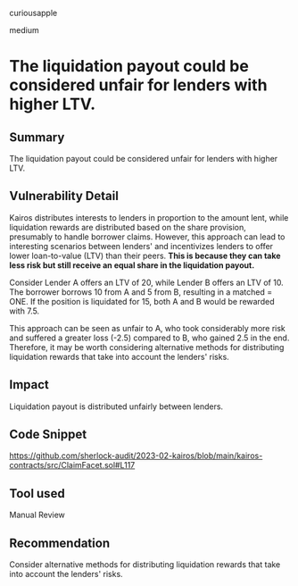 curiousapple

medium

# The liquidation payout could be considered unfair for lenders with higher LTV.

## Summary
The liquidation payout could be considered unfair for lenders with higher LTV.

## Vulnerability Detail
Kairos distributes interests to lenders in proportion to the amount lent, while liquidation rewards are distributed based on the share provision, presumably to handle borrower claims. 
However, this approach can lead to interesting scenarios between lenders' and incentivizes lenders to offer lower loan-to-value (LTV) than their peers.
**This is because they can take less risk but still receive an equal share in the liquidation payout.**

Consider Lender A offers an LTV of 20, while Lender B offers an LTV of 10. 
The borrower borrows 10 from A and 5 from B, resulting in a matched = ONE. 
If the position is liquidated for 15, both A and B would be rewarded with 7.5.

This approach can be seen as unfair to A, who took considerably more risk and suffered a greater loss (-2.5) compared to B, who gained 2.5 in the end. Therefore, it may be worth considering alternative methods for distributing liquidation rewards that take into account the lenders' risks.

## Impact
Liquidation payout is distributed unfairly between lenders.

## Code Snippet
https://github.com/sherlock-audit/2023-02-kairos/blob/main/kairos-contracts/src/ClaimFacet.sol#L117

## Tool used
Manual Review

## Recommendation
Consider alternative methods for distributing liquidation rewards that take into account the lenders' risks.
